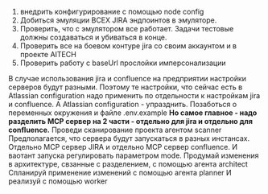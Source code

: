 1) внедрить конфигурирование с помощью node config
2) Добиться эмуляции ВСЕХ JIRA эндпоинтов в эмуляторе.
3) Проверить, что с эмулятором все работает. Задачи тестовые должны создаваться и убиваться в конце.
4) Проверить все на боевом контуре jira со своим аккаунтом и в проекте AITECH
5) Проверить работу с baseUrl прослойки имперсонализации

В случае использования jira и confluence на предприятии настройки серверов будут разными.
Поэтому те настройки, что сейчас есть в Atlassian configuration надо применить по отдельности к настройкам jira и confluence.
А Atlassian configuration - упразднить.
Позаботься о переменных окружения и файле .env.example
**Но самое главное - надо разделить MCP сервер на 2 части - отдельно для jira и отдельно для confluence.**
Проведи сканирование проекта агентом scanner
Предполагается, что сервера будут запускаться в разных инстансах.
Отдельно MCP сервер JIRA и отдельно MCP сервер confluence. И ваотант запуска регулировать параметром mode.
Продумай изменения в архитектуре, свзанные с разделением, с помощью агента architect
Спланируй применение изменений с помощью агента planner
И реализуй с помощью worker




